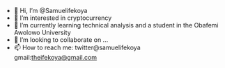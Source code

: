 - 👋 Hi, I’m @Samuelifekoya
- 👀 I’m interested in cryptocurrency 
- 🌱 I’m currently learning technical analysis and a student in the Obafemi Awolowo University 
- 💞️ I’m looking to collaborate on ...
- 📫 How to reach me: twitter@samuelifekoya gmail:theifekoya@gmail.com

<!---
Samuelifekoya/Samuelifekoya is a ✨ special ✨ repository because its `README.md` (this file) appears on your GitHub profile.
You can click the Preview link to take a look at your changes.
--->
